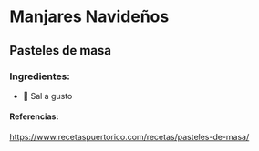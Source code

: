 
  
# Manjares Navideños

## Pasteles de masa



### Ingredientes:
- 🧂 Sal a gusto



#### Referencias:
https://www.recetaspuertorico.com/recetas/pasteles-de-masa/

